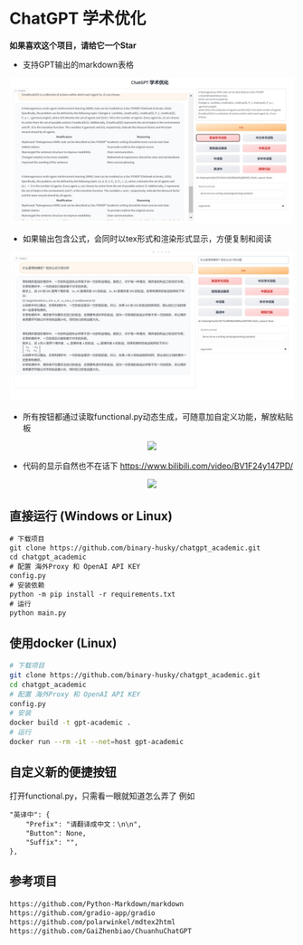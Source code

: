 # ChatGPT 学术优化

**如果喜欢这个项目，请给它一个Star**

- 支持GPT输出的markdown表格
<div align="center">
<img src="demo2.jpg" width="500" >
</div>

- 如果输出包含公式，会同时以tex形式和渲染形式显示，方便复制和阅读
<div align="center">
<img src="demo.jpg" width="500" >
</div>

- 所有按钮都通过读取functional.py动态生成，可随意加自定义功能，解放粘贴板
<div align="center">
<img src="公式.gif" width="700" >
</div>

- 代码的显示自然也不在话下 https://www.bilibili.com/video/BV1F24y147PD/
<div align="center">
<img src="润色.gif" width="700" >
</div>

## 直接运行 (Windows or Linux)

```
# 下载项目
git clone https://github.com/binary-husky/chatgpt_academic.git
cd chatgpt_academic
# 配置 海外Proxy 和 OpenAI API KEY
config.py
# 安装依赖
python -m pip install -r requirements.txt
# 运行
python main.py
```


## 使用docker (Linux)

``` sh
# 下载项目
git clone https://github.com/binary-husky/chatgpt_academic.git
cd chatgpt_academic
# 配置 海外Proxy 和 OpenAI API KEY
config.py
# 安装
docker build -t gpt-academic .
# 运行
docker run --rm -it --net=host gpt-academic

```


## 自定义新的便捷按钮
打开functional.py，只需看一眼就知道怎么弄了
例如
```
"英译中": {
    "Prefix": "请翻译成中文：\n\n",
    "Button": None,
    "Suffix": "",
},
```


## 参考项目
```
https://github.com/Python-Markdown/markdown
https://github.com/gradio-app/gradio
https://github.com/polarwinkel/mdtex2html
https://github.com/GaiZhenbiao/ChuanhuChatGPT
```
